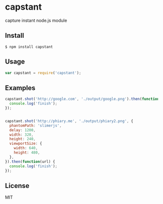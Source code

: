 # capstant
capture instant
node.js module

## Install

```
$ npm install capstant
```

## Usage

```js
var capstant = require('capstant');
```

## Examples

```js
capstant.shot('http://google.com', './output/google.png').then(function(url) {
  console.log('finish');
});

```

```js

capstant.shot('http://phiary.me', './output/phiary2.png', {
  phantomPath: 'slimerjs',
  delay: 1200,
  width: 320,
  height: 240,
  viewportSize: {
    width: 640,
    height: 480,
  },
}).then(function(url) {
  console.log('finish');
});
```

## License

MIT
